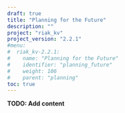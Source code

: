 ```yaml
---
draft: true
title: "Planning for the Future"
description: ""
project: "riak_kv"
project_version: "2.2.1"
#menu:
#  riak_kv-2.2.1:
#    name: "Planning for the Future"
#    identifier: "planning_future"
#    weight: 106
#    parent: "planning"
toc: true
---
```


**TODO: Add content**
